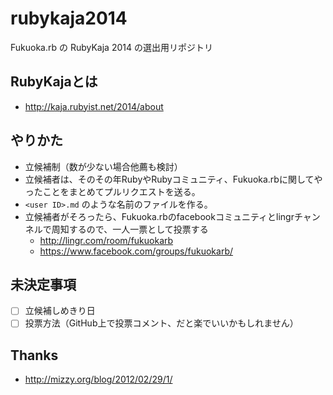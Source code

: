 rubykaja2014
============

Fukuoka.rb の RubyKaja 2014 の選出用リポジトリ

## RubyKajaとは

* http://kaja.rubyist.net/2014/about

## やりかた

* 立候補制（数が少ない場合他薦も検討）
* 立候補者は、そのその年RubyやRubyコミュニティ、Fukuoka.rbに関してやったことをまとめてプルリクエストを送る。
* `<user ID>.md` のような名前のファイルを作る。
* 立候補者がそろったら、Fukuoka.rbのfacebookコミュニティとlingrチャンネルで周知するので、一人一票として投票する
  * http://lingr.com/room/fukuokarb
  * https://www.facebook.com/groups/fukuokarb/

## 未決定事項

* [ ] 立候補しめきり日
* [ ] 投票方法（GitHub上で投票コメント、だと楽でいいかもしれません）

## Thanks

* http://mizzy.org/blog/2012/02/29/1/
